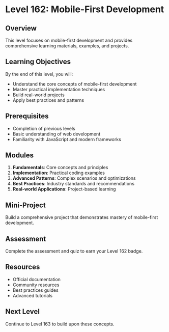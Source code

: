 # Level 162: Mobile-First Development

## Overview
This level focuses on mobile-first development and provides comprehensive learning materials, examples, and projects.

## Learning Objectives
By the end of this level, you will:
- Understand the core concepts of mobile-first development
- Master practical implementation techniques
- Build real-world projects
- Apply best practices and patterns

## Prerequisites
- Completion of previous levels
- Basic understanding of web development
- Familiarity with JavaScript and modern frameworks

## Modules
1. **Fundamentals**: Core concepts and principles
2. **Implementation**: Practical coding examples
3. **Advanced Patterns**: Complex scenarios and optimizations
4. **Best Practices**: Industry standards and recommendations
5. **Real-world Applications**: Project-based learning

## Mini-Project
Build a comprehensive project that demonstrates mastery of mobile-first development.

## Assessment
Complete the assessment and quiz to earn your Level 162 badge.

## Resources
- Official documentation
- Community resources
- Best practices guides
- Advanced tutorials

## Next Level
Continue to Level 163 to build upon these concepts.
